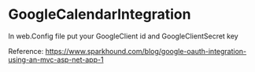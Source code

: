 # GoogleCalendarIntegration

In web.Config file put your GoogleClient id and GoogleClientSecret key

Reference: https://www.sparkhound.com/blog/google-oauth-integration-using-an-mvc-asp-net-app-1

